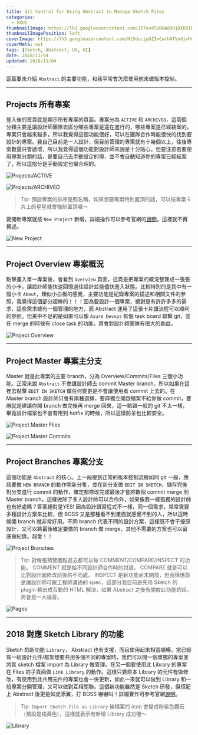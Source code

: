 ```yaml
---
title: Git Control for Using Abstract to Manage Sketch Files
categories:
  - UXUI
thumbnailImage: https://lh3.googleusercontent.com/15TevdlU0UA0DHjDXR8IFLjUteZ4XGxRObDpCwsIumenN6CLFYQFRcoJnS_6xYGMmbUFHxpqlXp25FcRXorD83F2vgEoldt2orwKDe1_QGMpNRhvu0KtXQ1KxuXUV7GTUSCOn4GXJMj8lCETJtDBXcyl6bi_snLs80aQJu-mSbdzJ-Bj3D_0DpmVrnfS_KyUD7I-RnQZ5FOzarAYJmXYpwjBXGZkGNc1CtiSJ1OAQPCXFsOIj0Wnw8Bpq8z0ysUDOZXt6ZWoC74yspZm10_zGEUyjm5axY0SDCxxwPcdJ_GIhoz90_L9wqRjz1NLVOBgPsDmQwWKzCd4o-M-VgjflYccFA45jcNEr5vV5Pce3JKqX9gJFIL-qVW9J5Y_qjMBZdOr7M3YWveJeo8daOKrF1CIGuInKckICK5-K4h52V_CpV_1jEPEDRfI5OGnX4AfFPnntVRmP3y8raD5ajnxgnFAj3bVmaC4XSDO9ZLJd-soMaaTqa-URYTv4WjGJZGpM-XP2MYrMVyQyafCzc90XKuxo3stdk7qL9-Hua-AQi5S5iVLacJz8LSTRqGcy8vXu_vIG8YHLOCAQAQO3pXJxcwu33BlttXskTLk-b8j2MvYr1OM25EW35MThuYOQNimlGLn7P7f5sphQiTt-aNT0mj-HrD_xE05=s250-no
thumbnailImagePosition: left
coverImage: https://lh3.googleusercontent.com/Ht5ducjpGZIxCwrhATVndjvHuH_-Kz2Tl3a4r071v7j_GHdCDyo5D5myiDer5DZwdhCDWb0ZSgwdusqZsgc3q2GXPXv3I_CGwluVHNyiieve2YsRUy9_-xuJONWJJZ4Fd4gxZAqXh8J57Q811ITlBRHUuA6UJQeM_9cQ52vpmFWXIgM3NBlV0_QcBebviTM6XT3EHucC0Wv4LFpCYffHzM_Aftc_YTG7QVrG5wtBg0ebGhMggyMme6j1kRuxdOI_nvoFpTYxHr58P68R5rcSdXxVXZ0FeYpKaNkmkZ7rNhsL_z3iWI7CxjbSPJD5USGFSS88OdSfp34p9dysnyk8-FJN3COPgxcZh0krE_Yn_pUhAObBn5nWC6WdZzTFCcTHhY4GDsYlsO2OsizYSscRoqCfUaZ_byBLYop2mr4-I2NsOwVTHVMCa3XLZ-bKoEei_GDNuBeSOs6s03lLVgN0-BPnXhqQkRRVSTvg74D1cu65nlDdMEe__a_H8PJxRuxo7kIzuZS2gP7vjwiKkd2bYR705P6P8mWVJf0RTDED3uTtM3it9yvTOa77wiJJtr5Y0h75S5ZrcclHDu6t9WcyFB3yrLuPBNPuieuy10HMhHXBqZqQRX8tyPZaQwNiANFgBQQ1MYs_jXPXnrj5y5-GneVm30LkL5UE=w1024-h683-no
coverMeta: out
tags: [Sketch, Abstract, UX, UI]
date: 2018/11/04
updated: 2018/11/04
---
```


這篇要來介紹 `Abstract` 的主要功能，和我平常會怎麼使用他來做版本控制。

<!--more-->

***
## Projects 所有專案

登入後的首頁就是顯示所有專案的頁面。專案分為 `ACTIVE` 和 `ARCHIVED`，這兩個分類主要是讓設計師團隊去區分哪些專案是還在進行的，哪些專案是已經結案的。專案只會越來越多，所以我覺得這個功能很好，可以在團隊合作時能很快的找到要設計的專案。我自己目前是一人設計，但目前管理的專案就有十幾個以上，往後專案數量只會遞增，所以我覺得這個功能對設計師來說是十分貼心。但要注意若要使用專案分類的話，是要自己去手動設定的喔，並不會自動知道你的專案已經結案了，所以這部分是手動設定也蠻合理的。

![Projects/ACTIVE](https://lh3.googleusercontent.com/-2IXT8A9fh8LNqeFa7pv9eOVku3fBO0fYRQR3T7GdbaMUgaEmddURlFrA2RvBF-PI3HAzqHw3M40mKvpZAwAFo7YYD5Xleugxzc5K88Ty2XkOqwKLBiIghOtch6ycWlYTaJrLtd95nbmUUS60JO9tz_xGIl9M9eYuwH2sik7ddUyvx8bVVAt75p_mIVPHcQ-6Eo2IhZCGq-KG4VkLA7AcbAAC6jcWpuy5H3OgaTTGf2N_lSwtlm-gwLgIHhJlB2E56Q1QZDPaDAebgJ8c8t3PyD5nDw_AML2BgqdQISujtesJBi3P34_PhzG_HD63suwNy_0n72Qb3Y-mnIJKCA7Nnvjh-towFitQn9gex7mEk7Sk0Q_cYnlPH4t7oCRp5bx5x4iSkYXfG5xr_MWAF2N3dAJeCr5JPNjMBEUWjPhJfJPMFIqGtNhBDknNnqBc93OgeP3Y1lGxvbD2M30nb1QGijbr6m_g3ouzva4kUqZ--NlsXdJwueyJJv7v6HSNx3LSfOYAEvsUIaqb7PcY8am89PIdW4rK_BWMIpVRIVISs61xeD3uYoBRQ1enaWUQY18eMRB2BErTh9dGQg3uOzYKUE7L1kg5W6XteSJozWp9XvZBvVMo4T0B5x8263RZw0jwbsiXT8RfOgjx-GqAFRWUWTkoGzy2XkU=w1023-h619-no "Projects/ACTIVE")

![Projects/ARCHIVED](https://lh3.googleusercontent.com/pAv7exhVOlv-orzAfufPHGAP6I_hX345rCvKJHQcynwpP_L_X1fyAjLPwO3wGHyqCJ9073wuy0hPH6nU8tOIKwESYswPLMypk37S0xWQ00tYAYGy7w3cADAxDn3Xmb85VHEydHzqk1MA34BaH6wEjO7m_js3q8esOO07JE702_ee2yeisNnbny--tD54E_lZd_agJcSgLcr-I7cjEWiyZHB72S2BXMx0Ybn3Ylstvie5hYL69Im8LZN4QKgmOU-9gMm6rZxiyzDU8Sh1-qPpNqQ7YROhDP0UpIhE6Ju8yIQv3ElBZN8hhSQF5gpcMrFKsk_BVTAb9ZLz88_q9o_tAk18f5l8VaN97rO9JQzcytg2z-4qj-Jxu2OjuB9TLnCNjiPuUftI0vkiPJ2GuTXFiiI5Zr7iXJKu9az639PP3-hbj3Hx6x8_9dSXgWG12e8Jy4Fwni59R8_BN0zx6FYAngfSV1-k8I416Egj81_Tn98LQD-3JsShYEMfJrAix_qx9yyO-VesL2UEslhRF7rd87TYNtZNPe9g1LDHwlrDl89gpvB9dP1g6zNfMmr5gUB6yQvGDlFtkhZ8dzqptGSUtoYc4EbYxVGdLOUnRcQ8E31foJLkv3hubyklf7J4Dy4Q5Hf7SJ15BwkjX0vZHqYoXbA05z4L59MR=w1023-h618-no "Projects/ARCHIVED")

> Tip: 預設專案的排序是照名稱，如果想要專案特別置頂的話，可以按專案卡片上的星星就會強制置頂囉～

要開新專案就按 `New Project` 新增，詳細操作可以參考官網的[說明](https://www.goabstract.com/how-it-works/)，這裡就不再贅述。

![New Project](https://lh3.googleusercontent.com/1Vz2DcZM1aWCJjYeOv6hLGZ6Tc0n0cLd75Ap7ze5z2Lng3k24WvV8lGII0UsFLgsyZNnhu8eWe5uI5StppnBqSzSARjP93-FYEHrBRtSLujEWPwDitK5Ve0NofifsEDeDeplzpaouF_w9vrIwMJ7F9ESivEMZfm8EGLu8CspQXcn24eBgwJReBCv1HbmKZScDjbrOnSUs6MbITqwS5QLYLpLePRPGx-dBEBggKGNKq3i8qB5tEnQijuqyVjryDlGMJqLLjxNHVBIysXKV0rviQNJFB-kk3u4Y1FeJs2NzCSuZHXjxKIv-Hbc44EzsfDz10-YsDzWOym2UsukCu8QLdbueDe20oiF71qQTI8zE1aVaIF54Fb45PUtg0FPqP7Fl3bCpWeHf9tBcyo6g31dJRHUKAJ68Yx9nJhBCE2ZoVjYCbnTgqyvYHmthzyJNDgaGZGtIFsSBGjTXYMMNJVHUAmJjcnw3aqd8AKBX9qZVZG0c76YqSv0KIHCEmWd1oKVcpevvrafRQrxcLMGXV0ycAwmvQF2f6Jg30Gxfbs8fQ48IJK1cELVXm7mW5LMih7APLgpCdr-M0wYrPgOJN-FSuu6-6rU_jqej25j6ogYKuFI6Erzy81uV9HRbA65Mg6GxWXzJnzeX8H-2F1kWIKS03EX-ZuX5v5h=w1023-h614-no "New Project")

***
## Project Overview 專案概況

點擊進入單一專案後，會看到 `Overview` 頁面，這頁是把專案的概況整理成一張張的小卡，讓設計師能快速回憶過往設計並能儘快進入狀態。比較特別的是其中有一個小卡 `About`，類似小白板的感覺，主要功能是紀錄專案的描述和相關文件的參照，我覺得這個部分超棒的！！！因為要設計一個專案，絕對是有許許多多的需求，這些需求總有一個管理的地方，而 Abstract 運用了這張卡片讓流程可以順利的參照。但美中不足的是如果可以像 `Azure Devops` 有個 task board 聯繫 git，並在 merge 的時候有 close task 的功能，將會對設計師團隊有很大的助益。

![Project Overview](https://lh3.googleusercontent.com/-_oB_2ao_K1fbmbMm1DD7plg9BaWkLBzZrRxVLAQK-_2EB9YldTsNHBkz27nljxApmRpBEEbP6fEVZaoxlBuxeiOgF6BU65lUnYTJaSKpprANPD4KGXmB8swyIFyQTtQBz7RcyqxzlYtTy7Bo53kkQl96iiqOvoUaxTsdpTJVuHwE_yWmsu7lz52wr0MhbT6axYvYrrHqKYda_JIOLkGkpyxofVzRM4U79UM_kS9oieYbckdHEcT7t_gyxqUdeygLyewc1rZxXrq2yzQjNs7W6vxYvR6PTh6-1jt97NrH32wl6sPLQpGe7nMUQc8-c4fyQR1dOnX9uQ3ndczBLumUGvSUlmsjkm-GzdEumIySQO3-DeIxZb20wRCVsgUAcO5uGsZO2iGwxgeVWyfjIe0vtX-WKtO6H2XKAwVXsT7_a-7QvYZEa1Vu-uz5mZnlb5vaseRwB7tiv_UnB1wwnXjbLrlaTUAsNGvfQmPIPdJKcQNGi_rfpx_sRG-_6fbgej0HCkzFRokgKP10CFesWbD9BpnnYWx9DS9_NYAJEZonLDdrbY3wDzTd8zpAHTObHzet1Q4DUw7spKDT5rBmgMnZU1YthqYBh5nBZh1ICphlxBP2Dn5Ugb-xMOO63qp2-kNMF5ra1tGdODUhJcMnVA4E0yfXnC-ETHj=w1023-h619-no "Project Overview")

***
## Project Master 專案主分支

Master 就是此專案的主要 branch，分為 Overview/Commits/Files 三個小功能。正常來說 `Abstract` 不會讓設計師去 commit Master branch，所以如果在這裡去點擊 `EDIT IN SKETCH` 做任何變更是不會讓使用者 commit 上去的。在 Master branch 設計師只會有兩種選擇，要麻獨立開啟檔案不給你做 commit，要麻就是建議你開 branch 做完後再 merge 回來，這一點跟一般的 git 不太一樣，畢竟設計檔案也不會有用到 hotfix 的時候，所以這樣防呆也比較安全。

![Project Master Files](https://lh3.googleusercontent.com/gjq4zyufwjTpLB7hQ_wg9Rusr5hnnhsqpdIKEbIT3EDk3Rnm5YQ-tk81C4ASq3dEgPx43wb3mxsjD6z8I0FZjJnRa_IgtyoLWmXutsxrnqYfCMmcftB1vKkk0LV8im7JxZ1nu0dbVFtA4NnfqstnC34WTBcSdrcjhQcC0nuW7SnRBaY_6OVWCt7TTV6hLdA-9Q_0AdniVqOjcOzgB3pLXPhtX1xUOZqFVS5Vsd2EEsAeOkz_DcEZlsMJ8k_a-MCywYO6HEmepK3ZgKAyCPMmA2WmINZt4TvwlbOp9yffx1TDcQ4ZwHPtaLgwOqO6bsyUPrUSSj7_9Dj53UuickyDTAYGbGWKK-UG8bFBBclYMGeksorPu4VV2oeevIeroJsPl8bGNgqByyTimoO0qIG7Qc_8691kwEfHRh19my6xaD6CPKCry6Pzsi8P-KKGjVZCR-iiEy0NpBWMwOYmj4RlrXonRjm62nd8QWK4SIjHcHWglFTVGQ44BL4dgD-k7kQsd28qTBRzpfj0uOIY8CLTpwkTuW10OP6KHeZ56EqcJR538Ae2cuoKvc2Wd93WRySCdf9yL2gR-twyNnxEW5RxiTLP9Fbw4P8DOdkqx1T60CvdXZwI5PgyyA0Ck2LnK33F32FxjHElds3NJiWil9rrCdntPU7tW3yl=w1022-h620-no "Project Master Files")

![Project Master Commits](https://lh3.googleusercontent.com/znS0iAXuVEvPOlhIOL_wlzCmYt9VgJCLEWJ4Lm9y0kAdCef9SfTel1NL8-h5hE1jGsra526Pp5BmxWDsLJnuE2cKNIirE8jQDcIOuDfKQi_SfBWFZvjBUKOyL5OtChPUQD26xUEW-xajZoHKmrJnAYKSfIPMqseCJzSQkrL_90DDnA_N20B-43SG4lYwBHHdQHe_XOPLkGt4fa6voR9KhnxBI4TCmx8Ba2AyRCnKp_u3XEUSTHR32Z-QjO-_z1GE8AKi3S2WJjDHRoIyAtW85D7YxZ3sXDpdzAr9cEAdreouTY_8bTt0zK9TzmhZfUuYnOJ6CoFTwA7YcBm5k4_x9qIA2FF1BSNHCqDvNnu4nyWlzVYiyA7JrBulgeodU7tCLCrdvpiUKXaPQ2yzM4LD8paoUFU6ljHYtYxVV6-4KOd4DDDnfYIqGpfSqrGEmQGoVejG7HJ-KJ90a-kycmgnFz08CrZ145IHu-9Bk2KZUAtkB5uRe769mojUtelz80Y74aA6VxD7Fn_R93-wJlMoeWIDg2GTHlMinW5aCNZdg4_7x1wsTHmNARvBeAYeLdXFdi7ZbuHJGfMum74xO4LLO5_Ym8pUzLD6o5f3vkOPqQJXm2dHulxrnt5tTER6Unh520zJO5DI8PZSxEEoNut23dntE9xeyXvR=w1026-h620-no "Project Master Commits")

***
## Project Branches 專案分支

這個功能是 `Abstract` 的核心。上一段提到正常的版本控制流程如同 git 一般，應該要做 `NEW BRANCH` 的動作開新分隻，並在新分支做 `EDIT IN SKETCH`，儲存完後對分支進行 commit 的動作，確定都修改完成最後才會將數個 commit merge 到 Master branch。這樣做除了多人設計師可以合作外，如果像我一樣孤獨的設計師也有好處嗎？答案絕對是YES! 因為設計跟寫程式不一樣，同一個需求，常常需要多種設計方案來比較，但 BOSS 又是那種看不到畫面就感覺不到的人，所以這時候開 branch 就非常好用。不同 branch 代表不同的設計方案，這樣既不會干擾原設計，又可以將最後確定要做的 branch 做 merge，其他不需要的方案也可以留底做紀錄。超愛！！

![Project Branches](https://lh3.googleusercontent.com/YMwJ6QF8ELcQyu9v149YVgKqPMBd6coFba1xGhj0pZIcFo5pIXOj__M9q8HexsG98T642rfCSG5kBsW049dAs_RkpeWYzXNifgZqt8CYVuA8JJy4w8gdeokOfsHdmZpfh25QV4RLLXKeBzeDa39zltfoKn6wm4BA2KnzNCWCjMtUu9ZyvleFX_p7xTzenabPy9nq_nO3_c0ygpVfRfrsH3dxvfwNak18bIbcMBoZAHANMZpN7aWAuXTbwSroLPvc4E2IDYuG8DvtkyLGFIeQ0DxxazXNmF6nb7AD-mH3CtRQwO10grAK9Kh3TJKRutOXmyaypvQ52ppw8ixSG3CBmnvI6q7AX0d6-LQAhox_IElE6m2nRfSIh0ATu6NY4dqEpy4UEuu3-uveuzBqpKjBdA09UctNxrbpVwZSjZkPzmHgzEzEF9zpEjClwJvjCQGOm-mMBhhxPA8nwOnVXAib6EX8yQVA9JbgjoDlpl89B57hhcu9d4vOfTRGnQLbygT3Pd3wyc0cbVikM_Z1fdkN3HVAJ3nNz2LwkyDtjiwItopNVawGu2dxBRzmak5BMCEgAFOfi4fJV1ZFTjZoQ4kLWNOXA0OWcjDKkMlyb3VJ9tZSVD_c3G8TtTtb9TlCJ1LdtaLiBKPxKqmd3d4vGyyix9UbzwBAxkDX=w1022-h616-no "Project Branches")

> Tip: 對每張預覽圖點進去都可以做 COMMENT/COMPARE/INSPECT 的功能。 COMMENT 就是給不同設計師合作時的討論。 COMPARE 就是可以比對設計圖修改前後的不同處。 INSPECT 是新功能尚未開放，但我猜應該是讓設計師可跟工程師溝通的 spec，這部分我目前是先用 Sketch 的 plugin 輸出成互動的 HTML 解決，如果 Abstract 之後有開放此功能的話，將會是一大福音。

![Pages](https://lh3.googleusercontent.com/ZRGh0dvdsa4_9yjD0zsq1rYQ4rfJjo8VxLSG4q6jD4p-KvE0s-fwPaEdBGxV26ol9LNfC15pGrfNIrjBYf-7UbK0WkGw7wsMPhvf_Nb45ecIlD_aC_bK1y844cuiP-WftQaZF3sasfinPGXm_UF6ROnCWfMafg5feUwnYSmJWh04jnVD0wUbi6D-CuCjOm3gVc-hANHCKfmDskpjmlLFn-AeMoj79-3fmkKSa8aQjQUslFHRuwn8W4XC7xTCztFy8JP7sAStDVu8BEcmECyXKS4t2WqCwVJE1Q4ptuJWszgo_8yDFzW_1v_aL3wolRUIt0F0yf9IP0BxQzlATEDgyasinQB_JGYoUtlr0mUNZjg6QFeLT47ZDQr3pqf70_FjTON7eJsubnwUclXTonbHK6ERD_pZlECnVUIRy-T1vFWQYroxlZ4upb2BrEG3l1Haum6UdAuULeQr0D6qxeoNEscYFnTAWRCV1AcRUP0iy0yiXkYRSwzBeqnU0PjFbtHxtGmanY8ijx1spIjNQ_65bmHGlDaaOPT7yvvZwHDRlPWm7HH1dTr_gK1iXYPA2ZV0WKIn-sUV7vDkSMMH-0do6REnQvRT_Sp4S3jBSbWWeEnH-Ky9Cwpknc-_EDfZpaUvEN7Txx3qQACbTMqUyAurEepMlViHatVQ=w1023-h621-no "Pages")

***
## 2018 對應 Sketch Library 的功能

Sketch 的新功能 `Library`， Abstract 也有支援，而且使用起來相當順暢。當已經有一組設計元件/框架想要共用多個不同的專案時，我們可以開一個單獨的專案並將其 sketch 檔案 import 為 Library 做管理。在另一個要使用此 Library 的專案在 Files 的子頁面做 `Link Library` 的動作。這樣只要原本 Library 的元件有做修改，有使用到此共用元件的專案也會一併更新，如此一來就可以做到 Library 和一般專案分開管理，又可以做到互相關聯。這個新功能雖然是 Sketch 研發，但搭配上 Abstract 後更是如虎添翼，打 BOSS 嚇嚇叫！詳細實作可參考官網[說明](https://support.goabstract.com/hc/en-us/articles/360016370931-Build-a-Library)。

> Tip: `Import Sketch file as Library` 後檔案的 icon 會變成粉紫色鑽石（預設是橘黃色），這樣就表示有新增 Library 成功喔～

![Library](https://lh3.googleusercontent.com/AmGnIR7k0l-SdY5hD_94kR6OO-pCMseKchuEeBcrfPtlgEtmule4zv5GB-GCFafrWYnuB_WgLM-HUbq1MSn19wvglEBu_SZ330zh-lu3GTdbiPotoc6KAR7ZCCGL-4NHj8lfL23FxkM3Yc-wSD9Ecu8L5WWx0vMUznNXsSFOcKXOjnBS8uk_n2XefeKGlS7ZZrvXLmHi5vlY8bVrz-rRoBTSwZft6njuqlKpBw5KP5nmjqqEaIpO9rxbB3GT5nwbLmAZeVITJjVnJoOsPR5hX6Z_WD2j0Qn6Q8jj-mKr-Pu9gWRmdYy4oT6G5ZemDpRHtq7I5NcgO9-hDgOFGTXDEneff0tdKfuu7lfyKz7MDimBAqZELILN5dCf6V8gzIhoUHNHSU7XndmlXXUP-CUn_vJJxWeOBNlVB0tnbsG8UziCyG_hj0hKmyIHvEeYwxPwGwX_2uWOH_tt1MIguJGu1SXJIrzYOL9lTY7crgjFduWMztg5IoBv5F8pbXFBdNBGnPgPlf8p8SHfKm5-nKcsqgHnDd4ADyYuuDPIhDtenZc97AuLnBj6oJVkZwVoxvf8IZdrZACuDIIOiZJ02b9HNvUzIMvegeUBxxjKisJdd_yT81jTwq7rcXhW4vacP6RvdPriXhQ61zE6qm5vQLLMGfWL3Hjd3kxi=w1021-h619-no "Library")